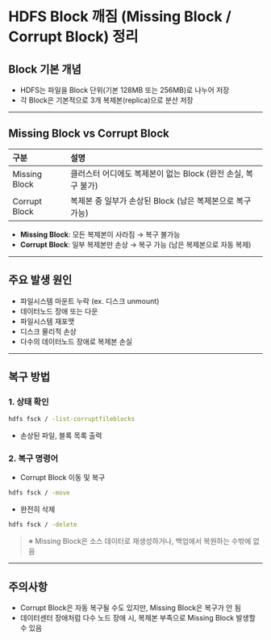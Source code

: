 # HDFS Block 깨짐 (Missing Block / Corrupt Block) 정리

## Block 기본 개념
- HDFS는 파일을 Block 단위(기본 128MB 또는 256MB)로 나누어 저장
- 각 Block은 기본적으로 3개 복제본(replica)으로 분산 저장

---

## Missing Block vs Corrupt Block

| 구분 | 설명 |
|:---|:---|
| Missing Block | 클러스터 어디에도 복제본이 없는 Block (완전 손실, 복구 불가) |
| Corrupt Block | 복제본 중 일부가 손상된 Block (남은 복제본으로 복구 가능) |

- **Missing Block**: 모든 복제본이 사라짐 → 복구 불가능
- **Corrupt Block**: 일부 복제본만 손상 → 복구 가능 (남은 복제본으로 자동 복제)

---

## 주요 발생 원인
- 파일시스템 마운트 누락 (ex. 디스크 unmount)
- 데이터노드 장애 또는 다운
- 파일시스템 재포맷
- 디스크 물리적 손상
- 다수의 데이터노드 장애로 복제본 손실

---

## 복구 방법

### 1. 상태 확인
```bash
hdfs fsck / -list-corruptfileblocks
```
- 손상된 파일, 블록 목록 출력

### 2. 복구 명령어
- Corrupt Block 이동 및 복구
```bash
hdfs fsck / -move
```
- 완전히 삭제
```bash
hdfs fsck / -delete
```

> ※ Missing Block은 소스 데이터로 재생성하거나, 백업에서 복원하는 수밖에 없음

---

## 주의사항
- Corrupt Block은 자동 복구될 수도 있지만, Missing Block은 복구가 안 됨
- 데이터센터 장애처럼 다수 노드 장애 시, 복제본 부족으로 Missing Block 발생할 수 있음
